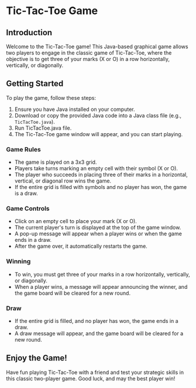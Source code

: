 # Tic-Tac-Toe Game 

## Introduction

Welcome to the Tic-Tac-Toe game! This Java-based graphical game allows two players to engage in the classic game of Tic-Tac-Toe, where the objective is to get three of your marks (X or O) in a row horizontally, vertically, or diagonally.

## Getting Started

To play the game, follow these steps:

1. Ensure you have Java installed on your computer.
2. Download or copy the provided Java code into a Java class file (e.g., `TicTacToe.java`).
3. Run TicTacToe.java file.
4. The Tic-Tac-Toe game window will appear, and you can start playing.

### Game Rules

- The game is played on a 3x3 grid.
- Players take turns marking an empty cell with their symbol (X or O).
- The player who succeeds in placing three of their marks in a horizontal, vertical, or diagonal row wins the game.
- If the entire grid is filled with symbols and no player has won, the game is a draw.

### Game Controls

- Click on an empty cell to place your mark (X or O).
- The current player's turn is displayed at the top of the game window.
- A pop-up message will appear when a player wins or when the game ends in a draw.
- After the game over, it automatically restarts the game.

### Winning

- To win, you must get three of your marks in a row horizontally, vertically, or diagonally.
- When a player wins, a message will appear announcing the winner, and the game board will be cleared for a new round.

### Draw

- If the entire grid is filled, and no player has won, the game ends in a draw.
- A draw message will appear, and the game board will be cleared for a new round.

## Enjoy the Game!

Have fun playing Tic-Tac-Toe with a friend and test your strategic skills in this classic two-player game. Good luck, and may the best player win!
